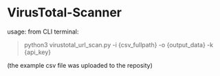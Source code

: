 # VirusTotal-Scanner

usage: 
from CLI terminal:
> python3 virustotal_url_scan.py -i {csv_fullpath} -o {output_data} -k {api_key}

(the example csv file was uploaded to the reposity)
